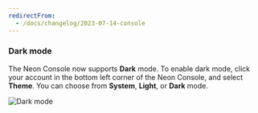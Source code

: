```yaml
---
redirectFrom:
  - /docs/changelog/2023-07-14-console
---
```


### Dark mode

The Neon Console now supports **Dark** mode. To enable dark mode, click your account in the bottom left corner of the Neon Console, and select **Theme**. You can choose from **System**, **Light**, or **Dark** mode.

![Dark mode](/docs/changelog/dark_mode.jpg)
